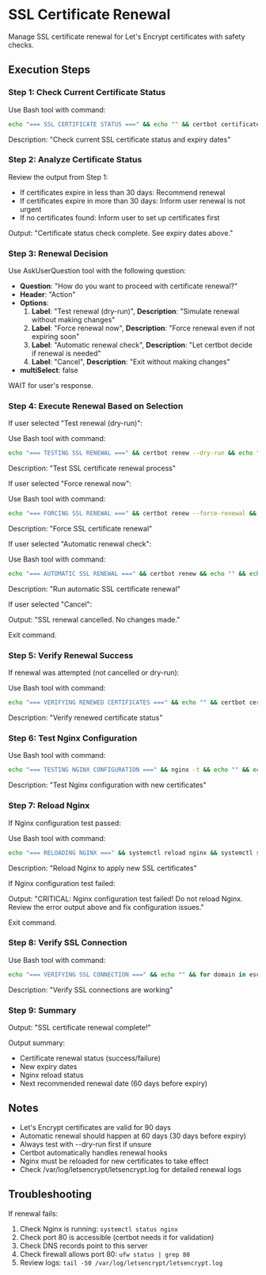 # SSL Certificate Renewal

Manage SSL certificate renewal for Let's Encrypt certificates with safety checks.

## Execution Steps

### Step 1: Check Current Certificate Status

Use Bash tool with command:
```bash
echo "=== SSL CERTIFICATE STATUS ===" && echo "" && certbot certificates && echo "" && echo "=== CERTIFICATE EXPIRY DATES ===" && for cert in /etc/letsencrypt/live/*/cert.pem; do domain=$(dirname $cert | xargs basename) && expiry=$(openssl x509 -enddate -noout -in $cert | cut -d= -f2) && echo "Domain: $domain - Expires: $expiry"; done
```

Description: "Check current SSL certificate status and expiry dates"

### Step 2: Analyze Certificate Status

Review the output from Step 1:
- If certificates expire in less than 30 days: Recommend renewal
- If certificates expire in more than 30 days: Inform user renewal is not urgent
- If no certificates found: Inform user to set up certificates first

Output: "Certificate status check complete. See expiry dates above."

### Step 3: Renewal Decision

Use AskUserQuestion tool with the following question:

- **Question**: "How do you want to proceed with certificate renewal?"
- **Header**: "Action"
- **Options**:
  1. **Label**: "Test renewal (dry-run)", **Description**: "Simulate renewal without making changes"
  2. **Label**: "Force renewal now", **Description**: "Force renewal even if not expiring soon"
  3. **Label**: "Automatic renewal check", **Description**: "Let certbot decide if renewal is needed"
  4. **Label**: "Cancel", **Description**: "Exit without making changes"
- **multiSelect**: false

WAIT for user's response.

### Step 4: Execute Renewal Based on Selection

If user selected "Test renewal (dry-run)":

Use Bash tool with command:
```bash
echo "=== TESTING SSL RENEWAL ===" && certbot renew --dry-run && echo "" && echo "Test complete. No changes were made."
```

Description: "Test SSL certificate renewal process"

If user selected "Force renewal now":

Use Bash tool with command:
```bash
echo "=== FORCING SSL RENEWAL ===" && certbot renew --force-renewal && echo "" && echo "Forced renewal complete."
```

Description: "Force SSL certificate renewal"

If user selected "Automatic renewal check":

Use Bash tool with command:
```bash
echo "=== AUTOMATIC SSL RENEWAL ===" && certbot renew && echo "" && echo "Automatic renewal check complete."
```

Description: "Run automatic SSL certificate renewal"

If user selected "Cancel":

Output: "SSL renewal cancelled. No changes made."

Exit command.

### Step 5: Verify Renewal Success

If renewal was attempted (not cancelled or dry-run):

Use Bash tool with command:
```bash
echo "=== VERIFYING RENEWED CERTIFICATES ===" && echo "" && certbot certificates && echo "" && echo "=== NEW EXPIRY DATES ===" && for cert in /etc/letsencrypt/live/*/cert.pem; do domain=$(dirname $cert | xargs basename) && expiry=$(openssl x509 -enddate -noout -in $cert | cut -d= -f2) && echo "Domain: $domain - Expires: $expiry"; done
```

Description: "Verify renewed certificate status"

### Step 6: Test Nginx Configuration

Use Bash tool with command:
```bash
echo "=== TESTING NGINX CONFIGURATION ===" && nginx -t && echo "" && echo "Nginx configuration is valid."
```

Description: "Test Nginx configuration with new certificates"

### Step 7: Reload Nginx

If Nginx configuration test passed:

Use Bash tool with command:
```bash
echo "=== RELOADING NGINX ===" && systemctl reload nginx && systemctl status nginx --no-pager | head -10 && echo "" && echo "Nginx reloaded with new certificates."
```

Description: "Reload Nginx to apply new SSL certificates"

If Nginx configuration test failed:

Output: "CRITICAL: Nginx configuration test failed! Do not reload Nginx. Review the error output above and fix configuration issues."

Exit command.

### Step 8: Verify SSL Connection

Use Bash tool with command:
```bash
echo "=== VERIFYING SSL CONNECTION ===" && echo "" && for domain in escavador.nag4wa.org; do echo "Testing: $domain" && echo | openssl s_client -connect $domain:443 -servername $domain 2>/dev/null | openssl x509 -noout -dates 2>/dev/null && echo ""; done
```

Description: "Verify SSL connections are working"

### Step 9: Summary

Output: "SSL certificate renewal complete!"

Output summary:
- Certificate renewal status (success/failure)
- New expiry dates
- Nginx reload status
- Next recommended renewal date (60 days before expiry)

## Notes

- Let's Encrypt certificates are valid for 90 days
- Automatic renewal should happen at 60 days (30 days before expiry)
- Always test with --dry-run first if unsure
- Certbot automatically handles renewal hooks
- Nginx must be reloaded for new certificates to take effect
- Check /var/log/letsencrypt/letsencrypt.log for detailed renewal logs

## Troubleshooting

If renewal fails:
1. Check Nginx is running: `systemctl status nginx`
2. Check port 80 is accessible (certbot needs it for validation)
3. Check DNS records point to this server
4. Check firewall allows port 80: `ufw status | grep 80`
5. Review logs: `tail -50 /var/log/letsencrypt/letsencrypt.log`
